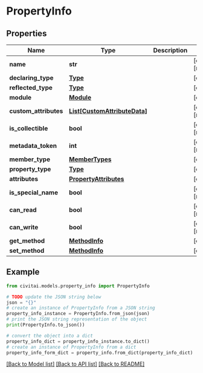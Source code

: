 # PropertyInfo


## Properties

Name | Type | Description | Notes
------------ | ------------- | ------------- | -------------
**name** | **str** |  | [optional] [readonly] 
**declaring_type** | [**Type**](Type.md) |  | [optional] 
**reflected_type** | [**Type**](Type.md) |  | [optional] 
**module** | [**Module**](Module.md) |  | [optional] 
**custom_attributes** | [**List[CustomAttributeData]**](CustomAttributeData.md) |  | [optional] [readonly] 
**is_collectible** | **bool** |  | [optional] [readonly] 
**metadata_token** | **int** |  | [optional] [readonly] 
**member_type** | [**MemberTypes**](MemberTypes.md) |  | [optional] 
**property_type** | [**Type**](Type.md) |  | [optional] 
**attributes** | [**PropertyAttributes**](PropertyAttributes.md) |  | [optional] 
**is_special_name** | **bool** |  | [optional] [readonly] 
**can_read** | **bool** |  | [optional] [readonly] 
**can_write** | **bool** |  | [optional] [readonly] 
**get_method** | [**MethodInfo**](MethodInfo.md) |  | [optional] 
**set_method** | [**MethodInfo**](MethodInfo.md) |  | [optional] 

## Example

```python
from civitai.models.property_info import PropertyInfo

# TODO update the JSON string below
json = "{}"
# create an instance of PropertyInfo from a JSON string
property_info_instance = PropertyInfo.from_json(json)
# print the JSON string representation of the object
print(PropertyInfo.to_json())

# convert the object into a dict
property_info_dict = property_info_instance.to_dict()
# create an instance of PropertyInfo from a dict
property_info_form_dict = property_info.from_dict(property_info_dict)
```
[[Back to Model list]](../README.md#documentation-for-models) [[Back to API list]](../README.md#documentation-for-api-endpoints) [[Back to README]](../README.md)


